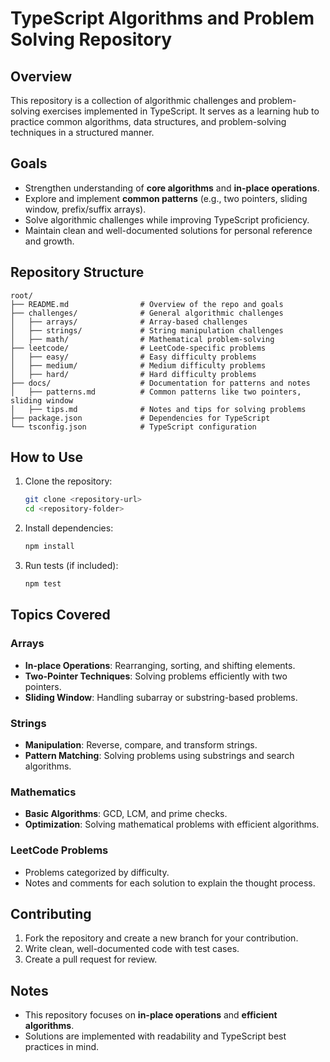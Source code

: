 # TypeScript Algorithms and Problem Solving Repository

## Overview

This repository is a collection of algorithmic challenges and problem-solving exercises implemented in TypeScript. It serves as a learning hub to practice common algorithms, data structures, and problem-solving techniques in a structured manner.

## Goals

- Strengthen understanding of **core algorithms** and **in-place operations**.
- Explore and implement **common patterns** (e.g., two pointers, sliding window, prefix/suffix arrays).
- Solve algorithmic challenges while improving TypeScript proficiency.
- Maintain clean and well-documented solutions for personal reference and growth.

## Repository Structure

```plaintext
root/
├── README.md                # Overview of the repo and goals
├── challenges/              # General algorithmic challenges
│   ├── arrays/              # Array-based challenges
│   ├── strings/             # String manipulation challenges
│   ├── math/                # Mathematical problem-solving
├── leetcode/                # LeetCode-specific problems
│   ├── easy/                # Easy difficulty problems
│   ├── medium/              # Medium difficulty problems
│   ├── hard/                # Hard difficulty problems
├── docs/                    # Documentation for patterns and notes
│   ├── patterns.md          # Common patterns like two pointers, sliding window
│   ├── tips.md              # Notes and tips for solving problems
├── package.json             # Dependencies for TypeScript
└── tsconfig.json            # TypeScript configuration
```

## How to Use

1. Clone the repository:
   ```bash
   git clone <repository-url>
   cd <repository-folder>
   ```
2. Install dependencies:
   ```bash
   npm install
   ```
3. Run tests (if included):
   ```bash
   npm test
   ```

## Topics Covered

### Arrays

- **In-place Operations**: Rearranging, sorting, and shifting elements.
- **Two-Pointer Techniques**: Solving problems efficiently with two pointers.
- **Sliding Window**: Handling subarray or substring-based problems.

### Strings

- **Manipulation**: Reverse, compare, and transform strings.
- **Pattern Matching**: Solving problems using substrings and search algorithms.

### Mathematics

- **Basic Algorithms**: GCD, LCM, and prime checks.
- **Optimization**: Solving mathematical problems with efficient algorithms.

### LeetCode Problems

- Problems categorized by difficulty.
- Notes and comments for each solution to explain the thought process.

## Contributing

1. Fork the repository and create a new branch for your contribution.
2. Write clean, well-documented code with test cases.
3. Create a pull request for review.

## Notes

- This repository focuses on **in-place operations** and **efficient algorithms**.
- Solutions are implemented with readability and TypeScript best practices in mind.
